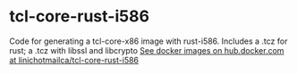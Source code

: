 # tcl-core-rust-i586
Code for generating a tcl-core-x86 image with rust-i586. Includes a .tcz for rust; a .tcz with libssl and libcrypto
[See docker images on hub.docker.com at linichotmailca/tcl-core-rust-i586](https://hub.docker.com/repository/docker/linichotmailca/tcl-core-rust-i586/general)
